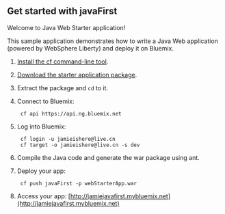 Get started with javaFirst
-----------------------------------
Welcome to Java Web Starter application!

This sample application demonstrates how to write a Java Web application (powered by WebSphere Liberty) and deploy it on Bluemix.

1. [Install the cf command-line tool](https://www.ng.bluemix.net/docs/#starters/BuildingWeb.html#install_cf).
2. [Download the starter application package](https://ace.ng.bluemix.net:443/rest/../rest/apps/a16f52aa-4c8e-4c9c-83ff-a7a30fe15cc8/starter-download).
3. Extract the package and `cd` to it.
4. Connect to Bluemix:

		cf api https://api.ng.bluemix.net

5. Log into Bluemix:

		cf login -u jamieishere@live.cn
		cf target -o jamieishere@live.cn -s dev
				
6. Compile the Java code and generate the war package using ant.
7. Deploy your app:

		cf push javaFirst -p webStarterApp.war

8. Access your app: [http://jamiejavafirst.mybluemix.net](http://jamiejavafirst.mybluemix.net)
